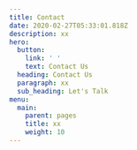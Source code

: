 ```yaml
---
title: Contact
date: 2020-02-27T05:33:01.818Z
description: xx
hero:
  button:
    link: ' '
    text: Contact Us
  heading: Contact Us
  paragraph: xx
  sub_heading: Let's Talk
menu:
  main:
    parent: pages
    title: xx
    weight: 10
---
```


